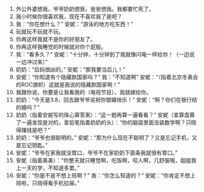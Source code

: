 1. 外公外婆想我，爷爷奶奶想我，爸爸想我。我都要忙死了。
2. 我小时候你很喜欢我，现在不喜欢我了是吧？
3. 我：“你在想什么？” 安妮：“游泳的地方吃东西！”
4. 玩就玩不玩就不玩。
5. 你再这样我就不是你的好朋友了。
6. 你再这样我睡觉的时候就对你个屁股。
7. 我：“看多久？” 安妮：“十分钟，十分钟到了我就像闪电一样给你！（一边说一边冲过来）”
8. 奶奶：“后妈很凶的。” 安妮：“那我要当后儿！”
9. 安妮：“你知道有个隐藏款国家吗？” 我：“不知道啊” 安妮：“（指着北京冬奥会的ROC旗帜）这就是我说的隐藏款国家啊！”
10. 我跟你说，你要是让我看我的（电视节目），我就嫁给你。
11. 奶奶：“今天是3.8，回去跟爷爷说祝你银婚快乐！” 安妮：“啊？你们在银行结的婚吗？”
12. 奶奶（指着安妮写的珠心算答案）：“这一题再算一遍看看？” 安妮（拿算盘算了一遍发现是对的，拿铅笔指着奶奶的头）：“你的脑袋里面没装数学啊？只晓得赚钱是吧？”
13. 奶奶：“爷爷也很聪明的。” 安妮：“那为什么现在不聪明了？又是忘记手机，又是忘记钥匙。”
14. 安妮：“爷爷在家我就没胃口，爷爷不在家奶奶下面条我就很有胃口。”
15. 安妮（指着美美）：“你整天就只睡觉啊，吃饭啊，咬人啊，几舒服哦，姐姐我上一天的学，不知道多累。”
16. 安妮：“你是不是不想上班啊？” 我：“你怎么知道的？” 安妮：“你肯定不想上班啦，只晓得看手机拉屎。”
